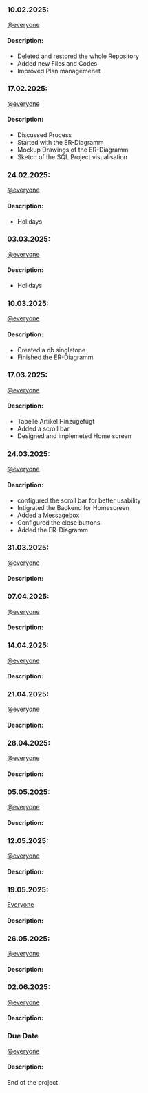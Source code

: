 ### 10.02.2025:
[@everyone](https://github.com/kingkushgaming/PSS/blob/main/docs/CONTRIBUTING.md)
#### Description:

- Deleted and restored the whole Repository
- Added new Files and Codes
- Improved Plan managemenet


### 17.02.2025:  
[@everyone](https://github.com/kingkushgaming/PSS/blob/main/docs/CONTRIBUTING.md)  
#### Description:

- Discussed Process
- Started with the ER-Diagramm
- Mockup Drawings of the ER-Diagramm
- Sketch of the SQL Project visualisation


### 24.02.2025:  
[@everyone](https://github.com/kingkushgaming/PSS/blob/main/docs/CONTRIBUTING.md)  
#### Description:
- Holidays

### 03.03.2025:  
[@everyone](https://github.com/kingkushgaming/PSS/blob/main/docs/CONTRIBUTING.md)  
#### Description:
- Holidays

### 10.03.2025:  
[@everyone](https://github.com/kingkushgaming/PSS/blob/main/docs/CONTRIBUTING.md)  
#### Description:
- Created a db singletone
- Finished the ER-Diagramm

### 17.03.2025:  
[@everyone](https://github.com/kingkushgaming/PSS/blob/main/docs/CONTRIBUTING.md)  
#### Description:
- Tabelle Artikel Hinzugefügt
- Added a scroll bar
- Designed and implemeted Home screen
 
### 24.03.2025:  
[@everyone](https://github.com/kingkushgaming/PSS/blob/main/docs/CONTRIBUTING.md)  
#### Description:
- configured the scroll bar for better usability
- Intigrated the Backend for Homescreen
- Added a Messagebox
- Configured the close buttons
- Added the ER-Diagramm

### 31.03.2025:  
[@everyone](https://github.com/kingkushgaming/PSS/blob/main/docs/CONTRIBUTING.md)  
#### Description:


### 07.04.2025:  
[@everyone](https://github.com/kingkushgaming/PSS/blob/main/docs/CONTRIBUTING.md)  
#### Description:


### 14.04.2025:  
[@everyone](https://github.com/kingkushgaming/PSS/blob/main/docs/CONTRIBUTING.md)  
#### Description:



### 21.04.2025:  
[@everyone](https://github.com/kingkushgaming/PSS/edit/main/docs/CONTRIBUTING.md)  
#### Description:



### 28.04.2025:  
[@everyone](https://github.com/kingkushgaming/PSS/edit/main/docs/CONTRIBUTING.md)  
#### Description:


### 05.05.2025:  
[@everyone](https://github.com/kingkushgaming/PSS/edit/main/docs/CONTRIBUTING.md)  
#### Description:


### 12.05.2025:  
[@everyone](https://github.com/kingkushgaming/PSS/edit/main/docs/CONTRIBUTING.md)  
#### Description:


### 19.05.2025:  
[Everyone](https://github.com/kingkushgaming/PSS/edit/main/docs/CONTRIBUTING.md)  
#### Description:


### 26.05.2025:  
[@everyone](https://github.com/kingkushgaming/PSS/edit/main/docs/CONTRIBUTING.md)  
#### Description:


### 02.06.2025:  
[@everyone](https://github.com/kingkushgaming/PSS/edit/main/docs/CONTRIBUTING.md)  
#### Description:


### Due Date 
[@everyone](https://github.com/kingkushgaming/PSS/edit/main/docs/CONTRIBUTING.md)  
#### Description:
 End of the project 
